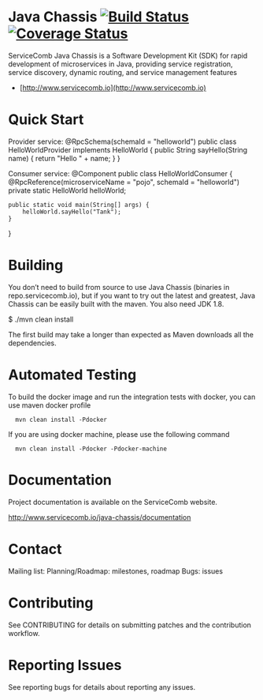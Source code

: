 # Java Chassis [![Build Status](https://travis-ci.org/ServiceComb/java-chassis.svg?branch=master)](https://travis-ci.org/ServiceComb/java-chassis.svg?branch=master)[![Coverage Status](https://coveralls.io/repos/github/WillemJiang/java-chassis/badge.svg?branch=master)](https://coveralls.io/github/WillemJiang/java-chassis?branch=master)
ServiceComb Java Chassis is a Software Development Kit (SDK) for rapid development of microservices in Java, providing service registration, service discovery, dynamic routing, and service management features

- [http://www.servicecomb.io](http://www.servicecomb.io)
# Quick Start
Provider service:
@RpcSchema(schemaId = "helloworld")
public class HelloWorldProvider implements HelloWorld {
    public String sayHello(String name) {
        return "Hello " + name;
    }
}

Consumer service:
@Component
public class HelloWorldConsumer  {
	@RpcReference(microserviceName = "pojo", schemaId = "helloworld")
	private static HelloWorld helloWorld;

	public static void main(String[] args) {
		helloWorld.sayHello("Tank");
	}
}

# Building
You don’t need to build from source to use Java Chassis (binaries in repo.servicecomb.io), but if you want to try out the latest and greatest, Java Chassis can be easily built with the maven.  You also need JDK 1.8.

$ ./mvn clean install

The first build may take a longer than expected as Maven downloads all the dependencies.

# Automated Testing
  To build the docker image and run the integration tests with docker, you can use maven docker profile 
  
      mvn clean install -Pdocker
      
  If you are using docker machine, please use the following command
  
      mvn clean install -Pdocker -Pdocker-machine
      
# Documentation
Project documentation is available on the ServiceComb website.

http://www.servicecomb.io/java-chassis/documentation


# Contact
Mailing list: 
Planning/Roadmap: milestones, roadmap
Bugs: issues

# Contributing
See CONTRIBUTING for details on submitting patches and the contribution workflow.

# Reporting Issues
See reporting bugs for details about reporting any issues.
